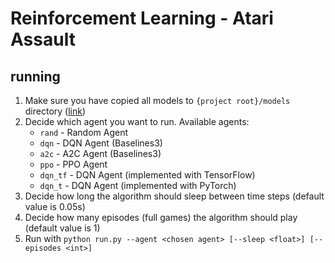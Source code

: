 # Reinforcement Learning - Atari Assault

## running
1. Make sure you have copied all models to `{project root}/models` directory ([link](https://drive.google.com/file/d/1vk_gYyx3ofwosSm_oe4oBst5cnCSkWt7/view?usp=sharing))
1. Decide which agent you want to run. Available agents:
    * `rand` - Random Agent
    * `dqn` - DQN Agent (Baselines3)
    * `a2c` - A2C Agent (Baselines3)
    * `ppo` - PPO Agent
    * `dqn_tf` - DQN Agent (implemented with TensorFlow)
    * `dqn_t` - DQN Agent (implemented with PyTorch)
1. Decide how long the algorithm should sleep between time steps (default value is 0.05s)
1. Decide how many episodes (full games) the algorithm should play (default value is 1)
1. Run with `python run.py --agent <chosen agent> [--sleep <float>] [--episodes <int>]`